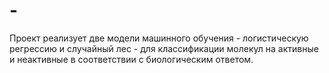 # -
 Проект реализует две модели машинного обучения - логистическую регрессию и случайный лес - для классификации молекул на активные и неактивные в соответствии с биологическим ответом.
